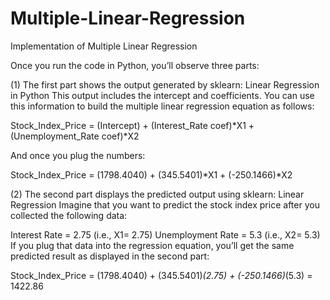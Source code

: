 # Multiple-Linear-Regression
Implementation of Multiple Linear Regression

Once you run the code in Python, you’ll observe three parts:

(1) The first part shows the output generated by sklearn:
Linear Regression in Python
This output includes the intercept and coefficients. You can use this information to build the multiple linear regression equation as follows:

Stock_Index_Price = (Intercept) + (Interest_Rate coef)*X1 + (Unemployment_Rate coef)*X2

And once you plug the numbers:

Stock_Index_Price = (1798.4040) + (345.5401)*X1 + (-250.1466)*X2

(2) The second part displays the predicted output using sklearn:
Linear Regression
Imagine that you want to predict the stock index price after you collected the following data:

Interest Rate = 2.75 (i.e., X1= 2.75)
Unemployment Rate = 5.3 (i.e., X2= 5.3)
If you plug that data into the regression equation, you’ll get the same predicted result as displayed in the second part:

Stock_Index_Price = (1798.4040) + (345.5401)*(2.75) + (-250.1466)*(5.3) = 1422.86
